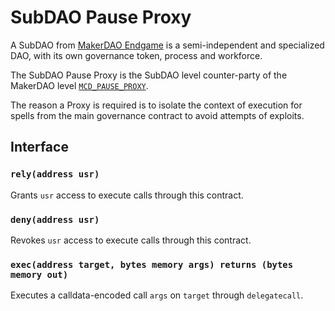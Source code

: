 # SubDAO Pause Proxy

A SubDAO from [MakerDAO Endgame](https://endgame.makerdao.com/subdaos/overview) is a semi-independent and specialized
DAO, with its own governance token, process and workforce.

The SubDAO Pause Proxy is the SubDAO level counter-party of the MakerDAO level
[`MCD_PAUSE_PROXY`](https://etherscan.io/address/0xbe8e3e3618f7474f8cb1d074a26affef007e98fb#code).

The reason a Proxy is required is to isolate the context of execution for spells from the main governance contract to
avoid attempts of exploits.

## Interface

### `rely(address usr)`

Grants `usr` access to execute calls through this contract.

### `deny(address usr)`

Revokes `usr` access to execute calls through this contract.

### `exec(address target, bytes memory args) returns (bytes memory out)`

Executes a calldata-encoded call `args` on `target` through `delegatecall`.
